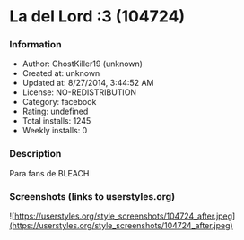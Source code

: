 # La del Lord :3 (104724)

### Information
- Author: GhostKiller19 (unknown)
- Created at: unknown
- Updated at: 8/27/2014, 3:44:52 AM
- License: NO-REDISTRIBUTION
- Category: facebook
- Rating: undefined
- Total installs: 1245
- Weekly installs: 0


### Description
Para fans de BLEACH


### Screenshots (links to userstyles.org)
![https://userstyles.org/style_screenshots/104724_after.jpeg](https://userstyles.org/style_screenshots/104724_after.jpeg)


